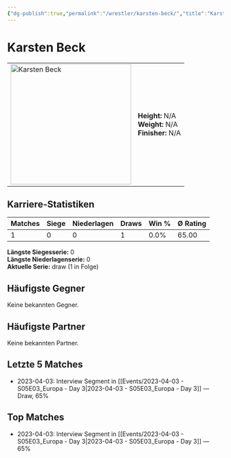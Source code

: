 ```yaml
---
{"dg-publish":true,"permalink":"/wrestler/karsten-beck/","title":"Karsten Beck","tags":["wrestler"],"noteIcon":""}
---
```



# Karsten Beck

<table>
        <tr>
        <td><img src="https://github.com/CptSpaulding1980/choke-slam-wrestling/releases/download/images/Karsten_Beck.png" width="280" alt="Karsten Beck"></td>
        <td>
        <b>Height:</b> N/A<br>
        <b>Weight:</b> N/A<br>
        <b>Finisher:</b> N/A<br>
        </td>
        </tr>
        </table>
        

## Karriere-Statistiken

| Matches | Siege | Niederlagen | Draws | Win % | Ø Rating |
|---------|-------|-------------|-------|-------|-----------|
| 1 | 0 | 0 | 1 | 0.0% | 65.00 |

**Längste Siegesserie:** 0<br>**Längste Niederlagenserie:** 0<br>**Aktuelle Serie:** draw (1 in Folge)


## Häufigste Gegner
Keine bekannten Gegner.

## Häufigste Partner
Keine bekannten Partner.

## Letzte 5 Matches
- 2023-04-03: Interview Segment in [[Events/2023-04-03 - S05E03_Europa - Day 3\|2023-04-03 - S05E03_Europa - Day 3]] — Draw, 65%

## Top Matches
- 2023-04-03: Interview Segment in [[Events/2023-04-03 - S05E03_Europa - Day 3\|2023-04-03 - S05E03_Europa - Day 3]] — 65%
